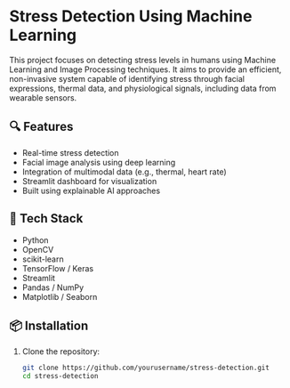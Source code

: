 # Stress Detection Using Machine Learning

This project focuses on detecting stress levels in humans using Machine Learning and Image Processing techniques. It aims to provide an efficient, non-invasive system capable of identifying stress through facial expressions, thermal data, and physiological signals, including data from wearable sensors.

## 🔍 Features

- Real-time stress detection
- Facial image analysis using deep learning
- Integration of multimodal data (e.g., thermal, heart rate)
- Streamlit dashboard for visualization
- Built using explainable AI approaches

## 🚀 Tech Stack

- Python
- OpenCV
- scikit-learn
- TensorFlow / Keras
- Streamlit
- Pandas / NumPy
- Matplotlib / Seaborn

## 📦 Installation

1. Clone the repository:
   ```bash
   git clone https://github.com/yourusername/stress-detection.git
   cd stress-detection

